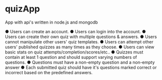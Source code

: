 # quizApp
App with api's written in node.js and mongodb

● Users can create an account.
● Users can login into the account.
● Users can create their own quiz with multiple questions & answers.
● Users cannot manipulate other users' quiz templates.
● Users can attempt other users' published quizzes as many times as they choose.
● Users can view basic stats on quiz attempts/completion/scores/etc..
● Quizzes must contain at least 1 question and should support varying numbers of
questions.
● Questions must have a non-empty question and a non-empty answer
● Each submitted quiz should have it's questions marked correct or incorrect based on
the predefined answers.

